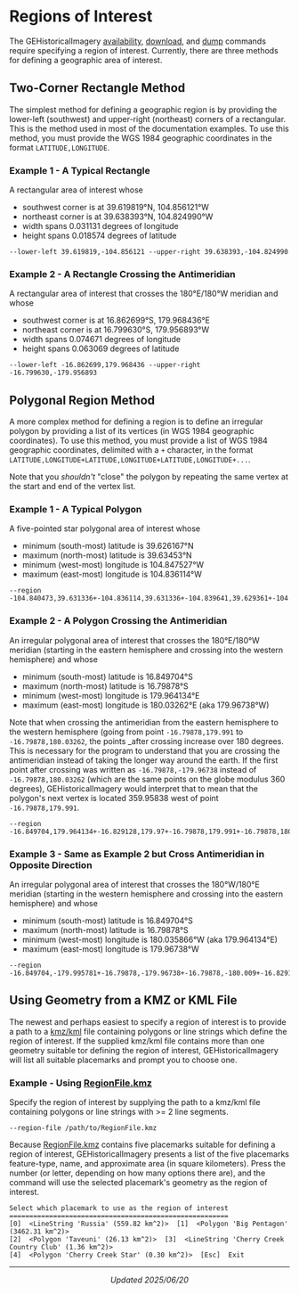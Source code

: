 # Regions of Interest

The GEHistoricalImagery [availability](./availability.md), [download](./download.md), and [dump](./dump.md) commands require specifying a region of interest. Currently, there are three methods for defining a geographic area of interest.

## Two-Corner Rectangle Method

The simplest method for defining a geographic region is by providing the lower-left (southwest) and upper-right (northeast) corners of a rectangular. This is the method used in most of the documentation examples. To use this method, you must provide the WGS 1984 geographic coordinates in the format `LATITUDE,LONGITUDE`.

### Example 1 - A Typical Rectangle

A rectangular area of interest whose
- southwest corner is at 39.619819°N, 104.856121°W
- northeast corner is at 39.638393°N, 104.824990°W
- width spans 0.031131 degrees of longitude
- height spans 0.018574 degrees of latitude

```console
--lower-left 39.619819,-104.856121 --upper-right 39.638393,-104.824990
```
### Example 2 - A Rectangle Crossing the Antimeridian
A rectangular area of interest that crosses the 180°E/180°W meridian and whose
- southwest corner is at 16.862699°S, 179.968436°E
- northeast corner is at 16.799630°S, 179.956893°W
- width spans 0.074671 degrees of longitude
- height spans 0.063069 degrees of latitude

```console
--lower-left -16.862699,179.968436 --upper-right -16.799630,-179.956893
```
## Polygonal Region Method

A more complex method for defining a region is to define an irregular polygon by providing a list of its vertices (in WGS 1984 geographic coordinates). To use this method, you must provide a list of WGS 1984 geographic coordinates, delimited with a `+` character, in the format `LATITUDE,LONGITUDE+LATITUDE,LONGITUDE+LATITUDE,LONGITUDE+...`.

Note that you _shouldn't_ "close" the polygon by repeating the same vertex at the start and end of the vertex list.

### Example 1 - A Typical Polygon

A five-pointed star polygonal area of interest whose
- minimum (south-most) latitude is 39.626167°N
- maximum (north-most) latitude is 39.63453°N
- minimum (west-most) longitude is 104.847527°W
- maximum (east-most) longitude is 104.836114°W

```console
--region -104.840473,39.631336+-104.836114,39.631336+-104.839641,39.629361+-104.838294,39.626167+-104.84182,39.628141+-104.845347,39.626167+-104.844,39.629361+-104.847527,39.631336+-104.843167,39.631336+-104.84182,39.63453
```
### Example 2 - A Polygon Crossing the Antimeridian

An irregular polygonal area of interest that crosses the 180°E/180°W meridian (starting in the eastern hemisphere and crossing into the western hemisphere) and whose
- minimum (south-most) latitude is 16.849704°S
- maximum (north-most) latitude is 16.79878°S
- minimum (west-most) longitude is 179.964134°E
- maximum (east-most) longitude is 180.03262°E (aka 179.96738°W)

Note that when crossing the antimeridian from the eastern hemisphere to the western hemisphere (going from point `-16.79878,179.991` to `-16.79878,180.03262`, the points _after crossing increase over 180 degrees. This is necessary for the program to understand that you are crossing the antimeridian instead of taking the longer way around the earth. If the first point after crossing was written as `-16.79878,-179.96738` instead of `-16.79878,180.03262` (which are the same points on the globe modulus 360 degrees), GEHistoricalImagery would interpret that to mean that the polygon's next vertex is located 359.95838 west of point `-16.79878,179.991`.

```console
--region -16.849704,179.964134+-16.829128,179.97+-16.79878,179.991+-16.79878,180.03262+-16.849704,180.004219
```

### Example 3 - Same as Example 2 but Cross Antimeridian in Opposite Direction

An irregular polygonal area of interest that crosses the 180°W/180°E meridian (starting in the western hemisphere and crossing into the eastern hemisphere) and whose
- minimum (south-most) latitude is 16.849704°S
- maximum (north-most) latitude is 16.79878°S
- minimum (west-most) longitude is 180.035866°W (aka 179.964134°E)
- maximum (east-most) longitude is 179.96738°W
```console
--region -16.849704,-179.995781+-16.79878,-179.96738+-16.79878,-180.009+-16.829128,-180.03+-16.849704,-180.035866
```
## Using Geometry from a KMZ or KML File

The newest and perhaps easiest to specify a region of interest is to provide a path to a [kmz/kml](https://pro.arcgis.com/en/pro-app/latest/help/data/kml/what-is-kml-.htm) file containing polygons or line strings which define the region of interest. If the supplied kmz/kml file contains more than one geometry suitable tor defining the region of interest, GEHistoricalImagery will list all suitable placemarks and prompt you to choose one.

### Example - Using [RegionFile.kmz](./assets/RegionFile.kmz)

Specify the region of interest by supplying the path to a kmz/kml file containing polygons or line strings with >= 2 line segments.
```console
--region-file /path/to/RegionFile.kmz
```
Because [RegionFile.kmz](./assets/RegionFile.kmz) contains five placemarks suitable for defining a region of interest, GEHistoricalImagery presents a list of the five placemarks feature-type, name, and approximate area (in square kilometers). Press the number (or letter, depending on how many options there are), and the command will use the selected placemark's geometry as the region of interest.

```console
Select which placemark to use as the region of interest
=======================================================
[0]  <LineString 'Russia' (559.82 km^2)>  [1]  <Polygon 'Big Pentagon' (3462.31 km^2)>
[2]  <Polygon 'Taveuni' (26.13 km^2)>  [3]  <LineString 'Cherry Creek Country Club' (1.36 km^2)>
[4]  <Polygon 'Cherry Creek Star' (0.30 km^2)>  [Esc]  Exit
```

************************
<p align="center"><i>Updated 2025/06/20</i></p>

